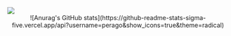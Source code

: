 <!--
**copiter/copiter** is a ✨ _special_ ✨ repository because its `README.md` (this file) appears on your GitHub profile.

Here are some ideas to get you started:

- 🔭 I’m currently working on ...
- 🌱 I’m currently learning ...
- 👯 I’m looking to collaborate on ...
- 🤔 I’m looking for help with ...
- 💬 Ask me about ...
- 📫 How to reach me: ...
- 😄 Pronouns: ...
- ⚡ Fun fact: ...
-->
<img src="https://img.shields.io/badge/JavaScript-000000?style=flag-square&logo=JavaScript&logoColor=F7DF1E" />
<div align="center">
  ![Anurag's GitHub stats](https://github-readme-stats-sigma-five.vercel.app/api?username=perago&show_icons=true&theme=radical)
</div>
